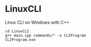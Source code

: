 # LinuxCLI
Linux CLI on Windows with C++

```
cd LinuxCLI
g++ main.cpp commands/* -o CLIProgram
CLIProgram.exe
```
